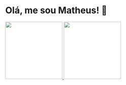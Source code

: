 # Olá, me sou Matheus! 👋

<div>
  <a href="https://github.com/theualves">
    <img loading="lazy" height="180em" src="https://github-readme-stats.vercel.app/api/top-langs/?username=theualves&layout=compact&langs_count=7&theme=dracula"/>
    <img loading="lazy" height="180em" src="https://github-readme-stats.vercel.app/api?username=theualves&show_icons=true&theme=dracula&include_all_commits=true&count_private=true"/>
  </a>
</div>
